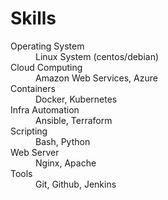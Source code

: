 # Skills

<dl>
  <dt>Operating System</dt>                      <dd>Linux System (centos/debian)</dd>
  <dt>Cloud Computing</dt>                       <dd>Amazon Web Services, Azure</dd>
  <dt>Containers</dt>                            <dd>Docker, Kubernetes</dd>
  <dt>Infra Automation</dt>                      <dd>Ansible, Terraform</dd>
  <dt>Scripting</dt>                             <dd>Bash, Python</dd>
  <dt>Web Server</dt>                            <dd>Nginx, Apache</dd>
  <dt>Tools</dt>                                 <dd>Git, Github, Jenkins</dd>
</dl>
